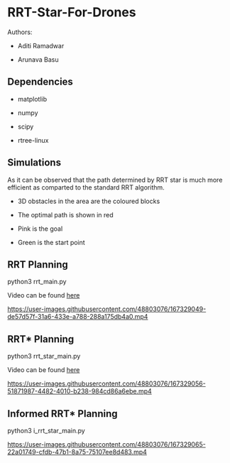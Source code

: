 
# RRT-Star-For-Drones

  

Authors:

- Aditi Ramadwar

- Arunava Basu

  

## Dependencies

- matplotlib

- numpy

- scipy

- rtree-linux

## Simulations

As it can be observed that the path determined by RRT star is much more efficient as comparted to the standard RRT algorithm.

  

- 3D obstacles in the area are the coloured blocks

- The optimal path is shown in red

- Pink is the goal

- Green is the start point

  

## RRT Planning

  

python3 rrt_main.py

Video can be found [here](https://drive.google.com/file/d/1fr9Q3yt0DVgucNXXTFocLVBUz3iNhDo5/view?usp=sharing)



https://user-images.githubusercontent.com/48803076/167329049-de57d57f-31a6-433e-a788-288a175db4a0.mp4


  

## RRT* Planning

  

python3 rrt_star_main.py

Video can be found [here](https://drive.google.com/file/d/1QGg0w8tV7R90Yd3MIG5evdZ9TrnaC27Z/view?usp=sharing)


https://user-images.githubusercontent.com/48803076/167329056-51871987-4482-4010-b238-984cd86a6ebe.mp4




## Informed RRT* Planning

  

python3 i_rrt_star_main.py


https://user-images.githubusercontent.com/48803076/167329065-22a01749-cfdb-47b1-8a75-75107ee8d483.mp4



